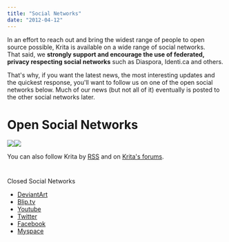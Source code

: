 ```yaml
---
title: "Social Networks"
date: "2012-04-12"
---
```


In an effort to reach out and bring the widest range of people to open source possible, Krita is available on a wide range of social networks.  
That said, we **strongly support and encourage the use of federated, privacy respecting social networks** such as Diaspora, Identi.ca and others.

That's why, if you want the latest news, the most interesting updates and the quickest response, you'll want to follow us on one of the open social networks below. Much of our news (but not all of it) eventually is posted to the other social networks later.

# Open Social Networks

[![](/images/posts/2012/diaspora.jpg)](https://joindiaspora.com/u/krita)[![](/images/posts/2012/identica.png)](http://identi.ca/krita)

You can also follow Krita by [RSS](http://feeds.feedburner.com/krita/news) and on [Krita's forums](http://forum.kde.org/krita).

#   
Closed Social Networks

- [DeviantArt](http://krita-free-art-app.deviantart.com/)
- [Blip.tv](http://blip.tv/krita)
- [Youtube](http://www.youtube.com/user/KritaPaintingApp)
- [Twitter](http://twitter.com/#!/krita_painting)
- [Facebook](https://twitter.com/#!/Krita_Painting)
- [Myspace](http://www.myspace.com/568893661)
